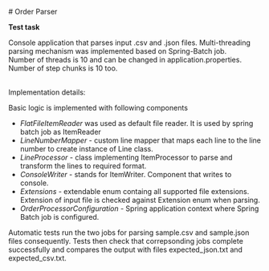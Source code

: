 <!-- #######  YAY, I AM THE SOURCE EDITOR! #########-->
<p># Order Parser</p>
<p><strong>Test task</strong></p>
<p>Console application that parses input .csv and .json files. Multi-threading parsing mechanism was implemented based on Spring-Batch job. <br />Number of threads is 10 and can be changed in application.properties. <br />Number of step chunks is 10 too.</p>
<p><br />Implementation details:</p>
<p>Basic logic is implemented with following components</p>
<ul>
<li><em>FlatFileItemReader</em> was used as default file reader. It is used by spring batch job as ItemReader</li>
<li><em>LineNumberMapper</em> - custom line mapper that maps each line to the line number to create instance of Line class.</li>
<li><em>LineProcessor</em> - class implementing ItemProcessor to parse and transform the lines to required format.</li>
<li><em>ConsoleWriter</em> - stands for ItemWriter. Component that writes to console.</li>
<li><em>Extensions</em> - extendable enum containg all supported file extensions. Extension of input file is checked against Extension enum when parsing.</li>
<li><em>OrderProcessorConfiguration - </em>Spring application context where Spring Batch job is configured.&nbsp;</li>
</ul>
<p>Automatic tests run the two jobs for parsing sample.csv and sample.json files consequently. Tests then check that correpsonding jobs complete successfully and compares the output with files expected_json.txt and expected_csv.txt.&nbsp;&nbsp;</p>
